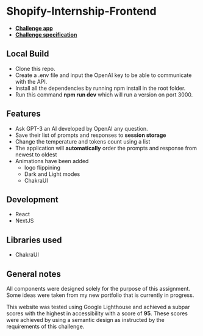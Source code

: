 # Shopify-Internship-Frontend

- [**Challenge app**](https://shopify-internship-frontend.vercel.app/)
- [**Challenge specification**](https://docs.google.com/document/d/1O7mCynsz_cBXkEaCFGSZAuvAOY84QVq35l20xJwjOYg/edit)

## Local Build
- Clone this repo.
- Create a .env file and input the OpenAI key to be able to communicate with the API.
- Install all the dependencies by running npm install in the root folder.
- Run this command **npm run dev** which will run a version on port 3000.

## Features

- Ask GPT-3 an AI developed by OpenAI any question.
- Save their list of prompts and responses to **session storage**
- Change the temperature and tokens count using a list
- The application will **automatically** order the prompts and response from newest to oldest
- Animations have been added
  - logo flippining
  - Dark and Light modes
  - ChakraUI
## Development

- React
- NextJS

## Libraries used

- ChakraUI

## General notes
All components were designed solely for the purpose of this assignment. Some ideas were taken from my new portfolio that is currently in progress.

This website was tested using Google Lighthouse and achieved a subpar scores with the highest in accessibility with a score of **95**.
These scores were achieved by using a semantic design as instructed by the requirements of this challenge.
